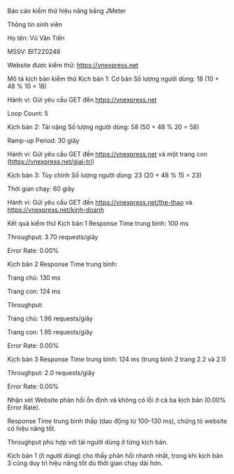 Báo cáo kiểm thử hiệu năng bằng JMeter

Thông tin sinh viên

Họ tên: Vũ Văn Tiến

MSSV: BIT220248

Website được kiểm thử: https://vnexpress.net

Mô tả kịch bản kiểm thử
Kịch bản 1: Cơ bản
Số lượng người dùng: 18 (10 + 48 % 10 = 18)

Hành vi: Gửi yêu cầu GET đến https://vnexpress.net

Loop Count: 5

Kịch bản 2: Tải nặng
Số lượng người dùng: 58 (50 + 48 % 20 = 58)

Ramp-up Period: 30 giây

Hành vi: Gửi yêu cầu GET đến https://vnexpress.net và một trang con (https://vnexpress.net/giai-tri)

Kịch bản 3: Tùy chỉnh
Số lượng người dùng: 23 (20 + 48 % 15 = 23)

Thời gian chạy: 60 giây

Hành vi: Gửi yêu cầu GET đến https://vnexpress.net/the-thao và https://vnexpress.net/kinh-doanh

Kết quả kiểm thử
Kịch bản 1
Response Time trung bình: 100 ms

Throughput: 3.70 requests/giây

Error Rate: 0.00%

Kịch bản 2
Response Time trung bình:

Trang chủ: 130 ms

Trang con: 124 ms

Throughput:

Trang chủ: 1.96 requests/giây

Trang con: 1.95 requests/giây

Error Rate: 0.00%

Kịch bản 3
Response Time trung bình: 124 ms (trung bình 2 trang 2.2 và 2.1)

Throughput: 2.0 requests/giây

Error Rate: 0.00%

Nhận xét
Website phản hồi ổn định và không có lỗi ở cả ba kịch bản (0.00% Error Rate).

Response Time trung bình thấp (dao động từ 100–130 ms), chứng tỏ website có hiệu năng tốt.

Throughput phù hợp với tải người dùng ở từng kịch bản.

Kịch bản 1 (ít người dùng) cho thấy phản hồi nhanh nhất, trong khi kịch bản 3 cũng duy trì hiệu năng tốt dù thời gian chạy dài hơn.

